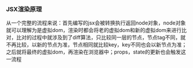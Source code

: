 ### JSX渲染原理

从一个完整的流程来说：首先编写的jsx会被转换执行返回node对象，node对象就可以理解为是虚拟dom，渲染时都会将老的虚拟dom和新的虚拟dom来进行比对，比对的过程中就涉及到了diff算法，只比较同一层的节点，节点tag不同，就不再比较，以新的节点为准，节点相同就比较key，key不同也会以新节点为准；之后就将最终的虚拟dom，再渲染在浏览器中；props，state的更新也会触发这一流程

